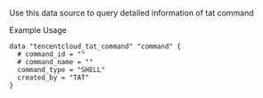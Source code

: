 Use this data source to query detailed information of tat command

Example Usage

```hcl
data "tencentcloud_tat_command" "command" {
  # command_id = ""
  # command_name = ""
  command_type = "SHELL"
  created_by = "TAT"
}
```